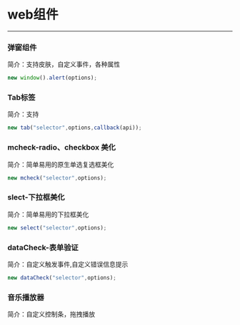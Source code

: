 # web组件
---

### 弹窗组件
简介：支持皮肤，自定义事件，各种属性
```javascript
new window().alert(options);
```

### Tab标签
简介：支持
```javascript
new tab("selector",options,callback(api));
```

### mcheck-radio、checkbox 美化
简介：简单易用的原生单选复选框美化
```javascript
new mcheck("selector",options);
```

### slect-下拉框美化
简介：简单易用的下拉框美化
```javascript
new select("selector",options);
```
### dataCheck-表单验证
简介：自定义触发事件,自定义错误信息提示
```javascript
new dataCheck("selector",options);
```
### 音乐播放器
简介：自定义控制条，拖拽播放
```javascript

```



